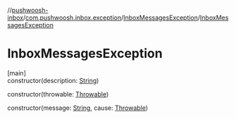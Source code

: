 //[pushwoosh-inbox](../../../index.md)/[com.pushwoosh.inbox.exception](../index.md)/[InboxMessagesException](index.md)/[InboxMessagesException](-inbox-messages-exception.md)

# InboxMessagesException

[main]\
constructor(description: [String](https://docs.oracle.com/javase/8/docs/api/java/lang/String.html))

constructor(throwable: [Throwable](https://docs.oracle.com/javase/8/docs/api/java/lang/Throwable.html))

constructor(message: [String](https://docs.oracle.com/javase/8/docs/api/java/lang/String.html), cause: [Throwable](https://docs.oracle.com/javase/8/docs/api/java/lang/Throwable.html))
